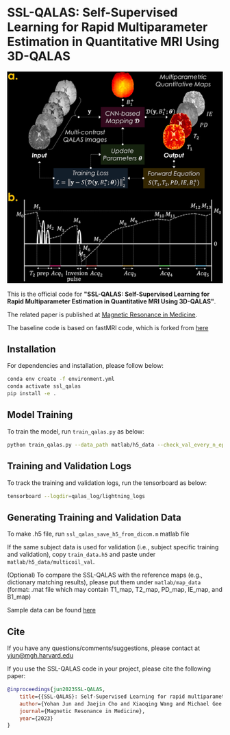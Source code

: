 # SSL-QALAS: Self-Supervised Learning for Rapid Multiparameter Estimation in Quantitative MRI Using 3D-QALAS

![Alt text](figure/SSL-QALAS.jpg?raw=true "SSL-QALAS")


This is the official code for **"SSL-QALAS: Self-Supervised Learning for Rapid Multiparameter Estimation in Quantitative MRI Using 3D-QALAS"**.

The related paper is published at [Magnetic Resonance in Medicine](https://onlinelibrary.wiley.com/doi/abs/10.1002/mrm.29786).

The baseline code is based on fastMRI code, which is forked from [here](https://github.com/facebookresearch/fastMRI)

## Installation
For dependencies and installation, please follow below:

```bash
conda env create -f environment.yml
conda activate ssl_qalas
pip install -e .
```

## Model Training
To train the model, run `train_qalas.py` as below:

```bash
python train_qalas.py --data_path matlab/h5_data --check_val_every_n_epoch 4
```

## Training and Validation Logs
To track the training and validation logs, run the tensorboard as below:

```bash
tensorboard --logdir=qalas_log/lightning_logs
```

## Generating Training and Validation Data
To make .h5 file, run `ssl_qalas_save_h5_from_dicom.m` matlab file

If the same subject data is used for validation (i.e., subject specific training and validation), copy `train_data.h5` and paste under `matlab/h5_data/multicoil_val`.

(Optional) To compare the SSL-QALAS with the reference maps (e.g., dictionary matching results), please put them under `matlab/map_data` (format: .mat file which may contain T1_map, T2_map, PD_map, IE_map, and B1_map)

Sample data can be found [here](https://www.dropbox.com/scl/fo/0lqsttrqavmfxgq32ptkd/h?rlkey=z6f2cnt3243b7us0izac79zj6&dl=0)

## Cite
If you have any questions/comments/suggestions, please contact at yjun@mgh.harvard.edu

If you use the SSL-QALAS code in your project, please cite the following paper:

```BibTeX
@inproceedings{jun2023SSL-QALAS,
    title={{SSL-QALAS}: Self-Supervised Learning for rapid multiparameter estimation in quantitative {MRI} using {3D-QALAS}},
    author={Yohan Jun and Jaejin Cho and Xiaoqing Wang and Michael Gee and P. Ellen Grant and Berkin Bilgic and And Borjan Gagoski},
    journal={Magnetic Resonance in Medicine},
    year={2023}
}
```